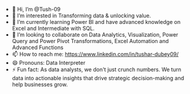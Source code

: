 - 👋 Hi, I’m @Tush-09
- 👀 I’m interested in Transforming data & unlocking value.
- 🌱 I’m currently learning Power BI and have advanced knowledge on Excel and Intermediate with SQL. 
- 💞️ I’m looking to collaborate on Data Analytics, Visualization, Power Query and Power Pivot Transformations, Excel Automation and Advanced Functions
- 📫 How to reach me: https://www.linkedin.com/in/tushar-dubey09/
- 😄 Pronouns: Data Interpreter
- ⚡ Fun fact: As data analysts, we don't just crunch numbers. We turn data into actionable insights that drive strategic decision-making and help businesses grow.

<!---
Tush-09/Tush-09 is a ✨ special ✨ repository because its `README.md` (this file) appears on your GitHub profile.
You can click the Preview link to take a look at your changes.
--->
